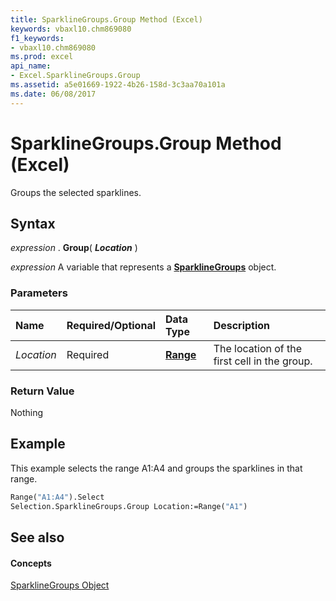 ```yaml
---
title: SparklineGroups.Group Method (Excel)
keywords: vbaxl10.chm869080
f1_keywords:
- vbaxl10.chm869080
ms.prod: excel
api_name:
- Excel.SparklineGroups.Group
ms.assetid: a5e01669-1922-4b26-158d-3c3aa70a101a
ms.date: 06/08/2017
---
```



# SparklineGroups.Group Method (Excel)

Groups the selected sparklines.


## Syntax

 _expression_ . **Group**( **_Location_** )

 _expression_ A variable that represents a **[SparklineGroups](Excel.SparklineGroups.md)** object.


### Parameters



|**Name**|**Required/Optional**|**Data Type**|**Description**|
|:-----|:-----|:-----|:-----|
| _Location_|Required| **[Range](Excel.Range(objec).md)**|The location of the first cell in the group.|

### Return Value

Nothing


## Example

This example selects the range A1:A4 and groups the sparklines in that range.


```vb
Range("A1:A4").Select 
Selection.SparklineGroups.Group Location:=Range("A1")
```


## See also


#### Concepts


[SparklineGroups Object](Excel.SparklineGroups.md)

